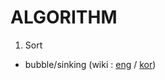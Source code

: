 # ALGORITHM

1. Sort

* bubble/sinking (wiki : [eng](https://en.wikipedia.org/wiki/Bubble_sort) / [kor](https://ko.wikipedia.org/wiki/%EA%B1%B0%ED%92%88_%EC%A0%95%EB%A0%AC))
